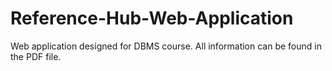 # Reference-Hub-Web-Application
Web application designed for DBMS course. All information can be found in the PDF file. 
